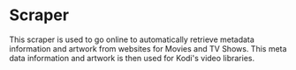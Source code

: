 # Scraper
This scraper is used to go online to automatically retrieve metadata information and artwork from websites for Movies and TV Shows. This meta data information and artwork is then used for Kodi's video libraries.
